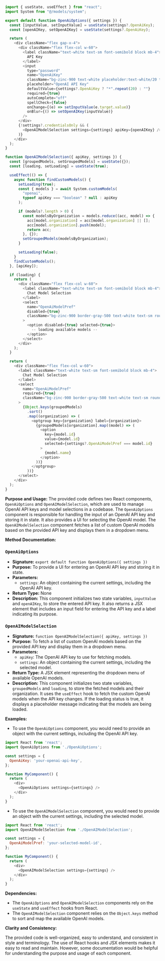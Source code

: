 ```javascript
import { useState, useEffect } from "react";
import System from "@/models/system";

export default function OpenAiOptions({ settings }) {
  const [inputValue, setInputValue] = useState(settings?.OpenAiKey);
  const [openAIKey, setOpenAIKey] = useState(settings?.OpenAiKey);

  return (
    <div className="flex gap-x-4">
      <div className="flex flex-col w-60">
        <label className="text-white text-sm font-semibold block mb-4">
          API Key
        </label>
        <input
          type="password"
          name="OpenAiKey"
          className="bg-zinc-900 text-white placeholder:text-white/20 text-sm rounded-lg focus:border-white block w-full p-2.5"
          placeholder="OpenAI API Key"
          defaultValue={settings?.OpenAiKey ? "*".repeat(20) : ""}
          required={true}
          autoComplete="off"
          spellCheck={false}
          onChange={(e) => setInputValue(e.target.value)}
          onBlur={() => setOpenAIKey(inputValue)}
        />
      </div>
      {!settings?.credentialsOnly && (
        <OpenAIModelSelection settings={settings} apiKey={openAIKey} />
      )}
    </div>
  );
}

function OpenAIModelSelection({ apiKey, settings }) {
  const [groupedModels, setGroupedModels] = useState({});
  const [loading, setLoading] = useState(true);

  useEffect(() => {
    async function findCustomModels() {
      setLoading(true);
      const { models } = await System.customModels(
        "openai",
        typeof apiKey === "boolean" ? null : apiKey
      );

      if (models?.length > 0) {
        const modelsByOrganization = models.reduce((acc, model) => {
          acc[model.organization] = acc[model.organization] || [];
          acc[model.organization].push(model);
          return acc;
        }, {});
        setGroupedModels(modelsByOrganization);
      }

      setLoading(false);
    }
    findCustomModels();
  }, [apiKey]);

  if (loading) {
    return (
      <div className="flex flex-col w-60">
        <label className="text-white text-sm font-semibold block mb-4">
          Chat Model Selection
        </label>
        <select
          name="OpenAiModelPref"
          disabled={true}
          className="bg-zinc-900 border-gray-500 text-white text-sm rounded-lg block w-full p-2.5"
        >
          <option disabled={true} selected={true}>
            -- loading available models --
          </option>
        </select>
      </div>
    );
  }

  return (
    <div className="flex flex-col w-60">
      <label className="text-white text-sm font-semibold block mb-4">
        Chat Model Selection
      </label>
      <select
        name="OpenAiModelPref"
        required={true}
        className="bg-zinc-900 border-gray-500 text-white text-sm rounded-lg block w-full p-2.5"
      >
        {Object.keys(groupedModels)
          .sort()
          .map((organization) => (
            <optgroup key={organization} label={organization}>
              {groupedModels[organization].map((model) => (
                <option
                  key={model.id}
                  value={model.id}
                  selected={settings?.OpenAiModelPref === model.id}
                >
                  {model.name}
                </option>
              ))}
            </optgroup>
          ))}
      </select>
    </div>
  );
}

```
**Purpose and Usage:**
The provided code defines two React components, `OpenAiOptions` and `OpenAIModelSelection`, which are used to manage OpenAI API keys and model selections in a codebase. The `OpenAiOptions` component is responsible for handling the input of an OpenAI API key and storing it in state. It also provides a UI for selecting the OpenAI model. The `OpenAIModelSelection` component fetches a list of custom OpenAI models based on the provided API key and displays them in a dropdown menu.

**Method Documentation:**

### `OpenAiOptions`

* **Signature:** `export default function OpenAiOptions({ settings })`
* **Purpose:** To provide a UI for entering an OpenAI API key and storing it in state.
* **Parameters:**
	+ `settings`: An object containing the current settings, including the OpenAI API key.
* **Return Type:** None
* **Description:** This component initializes two state variables, `inputValue` and `openAIKey`, to store the entered API key. It also returns a JSX element that includes an input field for entering the API key and a label indicating its purpose.

### `OpenAIModelSelection`

* **Signature:** `function OpenAIModelSelection({ apiKey, settings })`
* **Purpose:** To fetch a list of custom OpenAI models based on the provided API key and display them in a dropdown menu.
* **Parameters:**
	+ `apiKey`: The OpenAI API key to use for fetching models.
	+ `settings`: An object containing the current settings, including the selected model.
* **Return Type:** A JSX element representing the dropdown menu of available OpenAI models.
* **Description:** This component initializes two state variables, `groupedModels` and `loading`, to store the fetched models and their organization. It uses the `useEffect` hook to fetch the custom OpenAI models when the API key changes. If the loading status is true, it displays a placeholder message indicating that the models are being loaded.

**Examples:**

* To use the `OpenAiOptions` component, you would need to provide an object with the current settings, including the OpenAI API key.
```javascript
import React from 'react';
import OpenAiOptions from './OpenAiOptions';

const settings = {
  OpenAiKey: 'your-openai-api-key',
};

function MyComponent() {
  return (
    <div>
      <OpenAiOptions settings={settings} />
    </div>
  );
}
```
* To use the `OpenAIModelSelection` component, you would need to provide an object with the current settings, including the selected model.
```javascript
import React from 'react';
import OpenAIModelSelection from './OpenAIModelSelection';

const settings = {
  OpenAiModelPref: 'your-selected-model-id',
};

function MyComponent() {
  return (
    <div>
      <OpenAIModelSelection settings={settings} />
    </div>
  );
}
```
**Dependencies:**

* The `OpenAiOptions` and `OpenAIModelSelection` components rely on the `useState` and `useEffect` hooks from React.
* The `OpenAIModelSelection` component relies on the `Object.keys` method to sort and map the available OpenAI models.

**Clarity and Consistency:**

The provided code is well-organized, easy to understand, and consistent in style and terminology. The use of React hooks and JSX elements makes it easy to read and maintain. However, some documentation would be helpful for understanding the purpose and usage of each component.